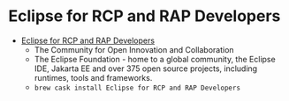 # Eclipse for RCP and RAP Developers
- [Eclipse for RCP and RAP Developers](https://eclipse.org/)
  -  The Community for Open Innovation and Collaboration
  - The Eclipse Foundation - home to a global community, the Eclipse IDE, Jakarta EE and over 375 open source projects, including runtimes, tools and frameworks.
  - `brew cask install Eclipse for RCP and RAP Developers`
